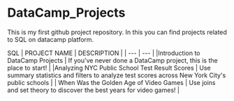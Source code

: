# DataCamp_Projects
This is my first github project repository. In this you can find projects related to SQL on datacamp platform.


SQL
| PROJECT NAME  |  DESCRIPTION  |
| --- | ---  |
|Introduction to DataCamp Projects | If you've never done a DataCamp project, this is the place to start!  |
|Analyzing NYC Public School Test Result Scores | Use summary statistics and filters to analyze test scores across New York City's public schools |
| When Was the Golden Age of Video Games | Use joins and set theory to discover the best years for video games! |
